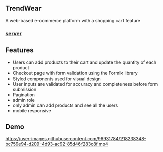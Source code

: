 
## TrendWear
A web-based e-commerce platform with a shopping cart feature

### [server](https://github.com/aimunhidden485/cafeshop-server)



## Features

+ Users can add products to their cart and update the quantity of each product
+ Checkout page with form validation using the Formik library
+ Styled components used for visual design
+ User inputs are validated for accuracy and completeness before form submission
+ Pagination
+ admin role
+ only admin can add products and see all the users
+ mobile responsive

## Demo


https://user-images.githubusercontent.com/96931784/218238348-bc759e94-d209-4d93-ac92-85d46f283c8f.mp4





